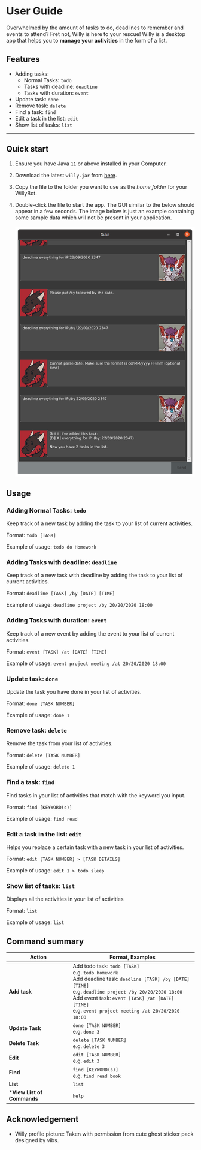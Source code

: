 # User Guide
Overwhelmed by the amount of tasks to do, deadlines to remember and events to attend? Fret not, Willy is here to your rescue!
Willy is a desktop app that helps you to **manage your activities** in the form of a list.

## Features 
* Adding tasks:
    - Normal Tasks: `todo`
    - Tasks with deadline: `deadline`
    - Tasks with duration: `event`
* Update task: `done`
* Remove task: `delete`
* Find a task: `find`
* Edit a task in the list: `edit`
* Show list of tasks: `list`

---------

## Quick start

1. Ensure you have Java `11` or above installed in your Computer.

1. Download the latest `willy.jar` from [here](https://github.com/xinyee20/ip/releases).

1. Copy the file to the folder you want to use as the _home folder_ for your WillyBot.

1. Double-click the file to start the app. The GUI similar to the below should appear in a few seconds.
 The image below is just an example containing some sample data which will not be present in your application.
<br><br>
   ![Ui](Ui.png)
   
## Usage

### Adding Normal Tasks: `todo`
Keep track of a new task by adding the task to your list of current activities.

Format: `todo [TASK]`

Example of usage: `todo do Homework`

### Adding Tasks with deadline: `deadline`
Keep track of a new task with deadline by adding the task to your list of current activities.

Format: `deadline [TASK] /by [DATE] [TIME]`

Example of usage: `deadline project /by 20/20/2020 18:00`

### Adding Tasks with duration: `event`
Keep track of a new event by adding the event to your list of current activities.

Format: `event [TASK] /at [DATE] [TIME]`

Example of usage: `event project meeting /at 20/20/2020 18:00`

### Update task: `done`
Update the task you have done in your list of activities.

Format: `done [TASK NUMBER]`

Example of usage: `done 1`

### Remove task: `delete`
Remove the task from your list of activities.

Format: `delete [TASK NUMBER]`

Example of usage: `delete 1`

### Find a task: `find`
Find tasks in your list of activities that match with the keyword you input.

Format: `find [KEYWORD(s)]`

Example of usage: `find read`

### Edit a task in the list: `edit`
Helps you replace a certain task with a new task in your list of activities.

Format: `edit [TASK NUMBER] > [TASK DETAILS]`

Example of usage: `edit 1 > todo sleep`

### Show list of tasks: `list`
Displays all the activities in your list of activities

Format: `list`

Example of usage: `list`

## Command summary

Action | Format, Examples
--------|------------------
**Add task** | Add todo task: `todo [TASK]` <br> e.g. `todo homework` <br> Add deadline task: `deadline [TASK] /by [DATE] [TIME]` <br> e.g. `deadline project /by 20/20/2020 18:00` <br> Add event task: `event [TASK] /at [DATE] [TIME]` <br> e.g. `event project meeting /at 20/20/2020 18:00`
**Update Task** | `done [TASK NUMBER]` <br> e.g. `done 3`
**Delete Task** | `delete [TASK NUMBER]`<br> e.g. `delete 3`
**Edit** | `edit [TASK NUMBER]`<br> e.g. `edit 3`
**Find** | `find [KEYWORD(s)]`<br> e.g. `find read book`
**List** | `list`
 ***View List of Commands** | `help`
 
 ## Acknowledgement
 - Willy profile picture:  Taken with permission from cute ghost sticker pack designed by vibs. 
